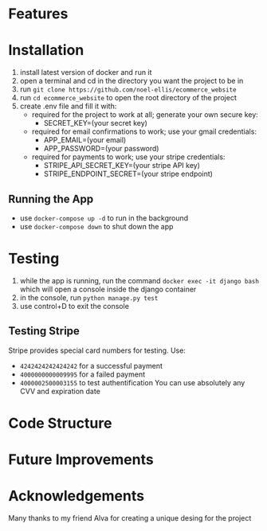 # Features

# Installation

1. install latest version of docker and run it
2. open a terminal and cd in the directory you want the project to be in
3. run `git clone https://github.com/noel-ellis/ecommerce_website`
4. run `cd ecommerce_website` to open the root directory of the project
5. create .env file and fill it with:
   - required for the project to work at all; generate your own secure key:
     - SECRET_KEY=(your secret key)
   - required for email confirmations to work; use your gmail credentials:
     - APP_EMAIL=(your email)
     - APP_PASSWORD=(your password)
   - required for payments to work; use your stripe credentials:
     - STRIPE_API_SECRET_KEY=(your stripe API key)
     - STRIPE_ENDPOINT_SECRET=(your stripe endpoint)

## Running the App
* use `docker-compose up -d` to run in the background
* use `docker-compose down` to shut down the app

# Testing
1. while the app is running, run the command `docker exec -it django bash` which will open a console inside the django container
2. in the console, run `python manage.py test`
3. use control+D to exit the console

## Testing Stripe
Stripe provides special card numbers for testing. Use:
* `4242424242424242` for a successful payment
* `4000000000009995` for a failed payment
* `4000002500003155` to test authentification
You can use absolutely any CVV and expiration date

# Code Structure

# Future Improvements

# Acknowledgements

Many thanks to my friend Alva for creating a unique desing for the project
